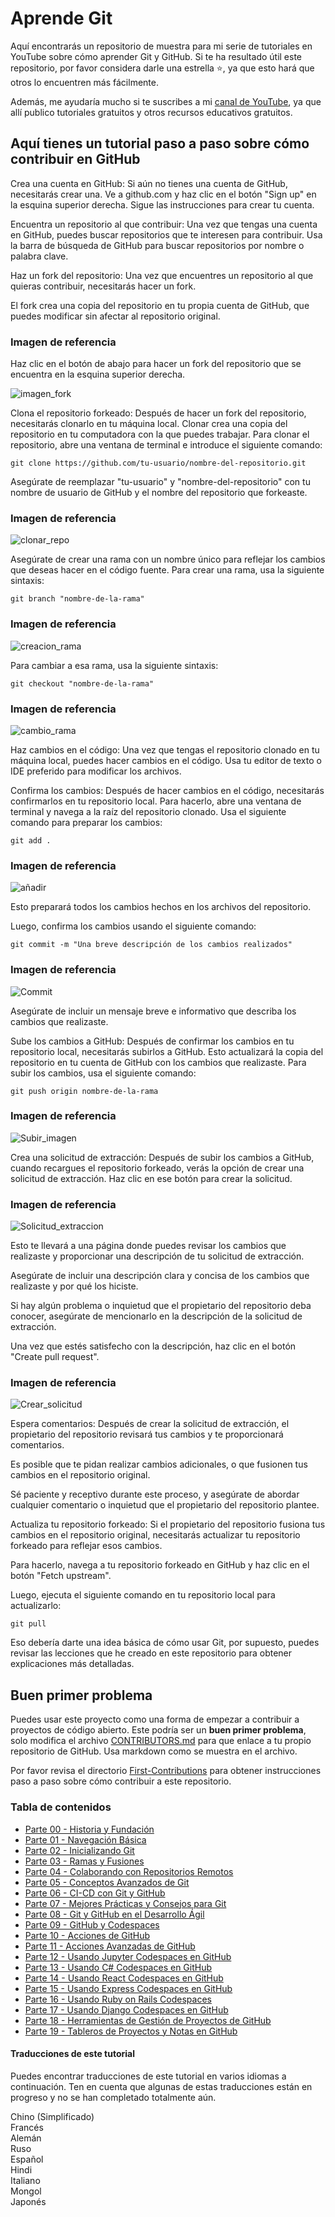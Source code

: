 # Aprende Git
Aquí encontrarás un repositorio de muestra para mi serie de tutoriales en YouTube sobre cómo aprender Git y GitHub.
Si te ha resultado útil este repositorio, por favor considera darle una estrella ⭐, ya que esto hará que otros lo encuentren más fácilmente.

Además, me ayudaría mucho si te suscribes a mi [canal de YouTube](https://www.youtube.com/@richardcallaby), ya que allí publico tutoriales gratuitos y otros recursos educativos gratuitos.

## Aquí tienes un tutorial paso a paso sobre cómo contribuir en GitHub
Crea una cuenta en GitHub: Si aún no tienes una cuenta de GitHub, necesitarás crear una. Ve a github.com y haz clic en el botón "Sign up" en la esquina superior derecha. Sigue las instrucciones para crear tu cuenta.

Encuentra un repositorio al que contribuir: Una vez que tengas una cuenta en GitHub, puedes buscar repositorios que te interesen para contribuir. Usa la barra de búsqueda de GitHub para buscar repositorios por nombre o palabra clave.

Haz un fork del repositorio: Una vez que encuentres un repositorio al que quieras contribuir, necesitarás hacer un fork.

El fork crea una copia del repositorio en tu propia cuenta de GitHub, que puedes modificar sin afectar al repositorio original.

### Imagen de referencia
Haz clic en el botón de abajo para hacer un fork del repositorio que se encuentra en la esquina superior derecha.

![imagen_fork](./images/Readme_images/fork.png)

Clona el repositorio forkeado: Después de hacer un fork del repositorio, necesitarás clonarlo en tu máquina local. Clonar crea una copia del repositorio en tu computadora con la que puedes trabajar. Para clonar el repositorio, abre una ventana de terminal e introduce el siguiente comando:

```
git clone https://github.com/tu-usuario/nombre-del-repositorio.git
```

Asegúrate de reemplazar "tu-usuario" y "nombre-del-repositorio" con tu nombre de usuario de GitHub y el nombre del repositorio que forkeaste.

### Imagen de referencia
![clonar_repo](./images/Readme_images/Clone.png)

Asegúrate de crear una rama con un nombre único para reflejar los cambios que deseas hacer en el código fuente. Para crear una rama, usa la siguiente sintaxis:

```
git branch "nombre-de-la-rama"
```
### Imagen de referencia
![creacion_rama](./images/Readme_images/Branch_making.png)

Para cambiar a esa rama, usa la siguiente sintaxis:
```
git checkout "nombre-de-la-rama"
```

### Imagen de referencia
![cambio_rama](./images/Readme_images/branch_switch.png)

Haz cambios en el código: Una vez que tengas el repositorio clonado en tu máquina local, puedes hacer cambios en el código. Usa tu editor de texto o IDE preferido para modificar los archivos.

Confirma los cambios: Después de hacer cambios en el código, necesitarás confirmarlos en tu repositorio local. Para hacerlo, abre una ventana de terminal y navega a la raíz del repositorio clonado. Usa el siguiente comando para preparar los cambios:

```
git add .
```

### Imagen de referencia
![añadir](./images/Readme_images/add.png)

Esto preparará todos los cambios hechos en los archivos del repositorio.

Luego, confirma los cambios usando el siguiente comando:

```
git commit -m "Una breve descripción de los cambios realizados"
```

### Imagen de referencia
![Commit](./images/Readme_images/commit.png)

Asegúrate de incluir un mensaje breve e informativo que describa los cambios que realizaste.

Sube los cambios a GitHub: Después de confirmar los cambios en tu repositorio local, necesitarás subirlos a GitHub. Esto actualizará la copia del repositorio en tu cuenta de GitHub con los cambios que realizaste. Para subir los cambios, usa el siguiente comando:

```
git push origin nombre-de-la-rama
```

### Imagen de referencia
![Subir_imagen](./images/Readme_images/push.png)

Crea una solicitud de extracción: Después de subir los cambios a GitHub, cuando recargues el repositorio forkeado, verás la opción de crear una solicitud de extracción. Haz clic en ese botón para crear la solicitud.

### Imagen de referencia 
![Solicitud_extraccion](./images/Readme_images/pull%20request.png)

Esto te llevará a una página donde puedes revisar los cambios que realizaste y proporcionar una descripción de tu solicitud de extracción.

Asegúrate de incluir una descripción clara y concisa de los cambios que realizaste y por qué los hiciste.

Si hay algún problema o inquietud que el propietario del repositorio deba conocer, asegúrate de mencionarlo en la descripción de la solicitud de extracción.

Una vez que estés satisfecho con la descripción, haz clic en el botón "Create pull request".

### Imagen de referencia
![Crear_solicitud](./images/Readme_images/Create_pull_request.png)

Espera comentarios: Después de crear la solicitud de extracción, el propietario del repositorio revisará tus cambios y te proporcionará comentarios.

Es posible que te pidan realizar cambios adicionales, o que fusionen tus cambios en el repositorio original.

Sé paciente y receptivo durante este proceso, y asegúrate de abordar cualquier comentario o inquietud que el propietario del repositorio plantee.

Actualiza tu repositorio forkeado: Si el propietario del repositorio fusiona tus cambios en el repositorio original, necesitarás actualizar tu repositorio forkeado para reflejar esos cambios.

Para hacerlo, navega a tu repositorio forkeado en GitHub y haz clic en el botón "Fetch upstream".

Luego, ejecuta el siguiente comando en tu repositorio local para actualizarlo:

```
git pull
```

Eso debería darte una idea básica de cómo usar Git, por supuesto, puedes revisar las lecciones que he creado en este repositorio para obtener explicaciones más detalladas.

## Buen primer problema

Puedes usar este proyecto como una forma de empezar a contribuir a proyectos de código abierto. Este podría ser un **buen primer problema**, solo modifica el archivo [CONTRIBUTORS.md](https://github.com/rcallaby/Learn-Git/blob/main/CONTRIBUTORS.md) para que enlace a tu propio repositorio de GitHub. Usa markdown como se muestra en el archivo.

Por favor revisa el directorio [First-Contributions](https://github.com/rcallaby/Learn-Git/tree/main/First-Contributions) para obtener instrucciones paso a paso sobre cómo contribuir a este repositorio.

### Tabla de contenidos

- [Parte 00 - Historia y Fundación](https://github.com/rcallaby/Learn-Git/blob/main/Lessons/en/Part-00-History-and-Foundations/history-of-git.md)
- [Parte 01 - Navegación Básica](https://github.com/rcallaby/Learn-Git/blob/main/Lessons/en/Part-01-Basic-Navigation/basic-navigation.md)
- [Parte 02 - Inicializando Git](https://github.com/rcallaby/Learn-Git/blob/main/Lessons/en/Part-02-Initializing-Git/getting-started.md)
- [Parte 03 - Ramas y Fusiones](https://github.com/rcallaby/Learn-Git/blob/main/Lessons/en/Part-03-Branching-and-Merging/branching-and-merging.md)
- [Parte 04 - Colaborando con Repositorios Remotos](https://github.com/rcallaby/Learn-Git/tree/main/Lessons/en/Part-04-Collaborating-with-Remote-Repositories/collaborating-with-remote-repos.md)
- [Parte 05 - Conceptos Avanzados de Git](https://github.com/rcallaby/Learn-Git/blob/main/Lessons/en/Part-05-Advanced-Git-Concepts/advanced-git.md)
- [Parte 06 - CI-CD con Git y GitHub](https://github.com/rcallaby/Learn-Git/blob/main/Lessons/en/Part-06-CI-CD-with-Git-and-Github/ci-cd-git-github.md)
- [Parte 07 - Mejores Prácticas y Consejos para Git](https://github.com/rcallaby/Learn-Git/blob/main/Lessons/en/Part-07-Git-Best-Practices-and-Tips/best-practices-tips.md)
- [Parte 08 - Git y GitHub en el Desarrollo Ágil](https://github.com/rcallaby/Learn-Git/blob/main/Lessons/en/Part-08-Git-and-Github-in-Agile-Development/git-github-agile-dev.md)
- [Parte 09 - GitHub y Codespaces](https://github.com/rcallaby/Learn-Git/blob/main/Lessons/en/Part-09-Github-and-Codespaces/github-codespaces.md)
- [Parte 10 - Acciones de GitHub](https://github.com/rcallaby/Learn-Git/blob/main/Lessons/en/Part-10-Github-Actions/github-actions.md)
- [Parte 11 - Acciones Avanzadas de GitHub](https://github.com/rcallaby/Learn-Git/blob/main/Lessons/en/Part-11-Advanced-Github-Actions/advanced-github-actions.md)
- [Parte 12 - Usando Jupyter Codespaces en GitHub](https://github.com/rcallaby/Learn-Git/blob/main/Lessons/en/Part-12-Using-Jupyter-Codespaces-in-Github/github-jupyter-codespace.md)
- [Parte 13 - Usando C# Codespaces en GitHub](https://github.com/rcallaby/Learn-Git/blob/main/Lessons/en/Part-13-Using%20Csharp-Codespaces-in-Github/github-Csharp-codespace.md)
- [Parte 14 - Usando React Codespaces en GitHub](https://github.com/rcallaby/Learn-Git/blob/main/Lessons/en/Part-14-Using-React-Codespaces-in-Github/github-react-codespace.md)
- [Parte 15 - Usando Express Codespaces en GitHub](https://github.com/rcallaby/Learn-Git/blob/main/Lessons/en/Part-15-Using-Express-Codespaces-in-Github/github-express-codespace.md)
- [Parte 16 - Usando Ruby on Rails Codespaces](https://github.com/rcallaby/Learn-Git/blob/main/Lessons/en/Part-16-Using-Ruby-on-Rails-Codespaces/github-rubyrails-codespace.md)
- [Parte 17 - Usando Django Codespaces en GitHub](https://github.com/rcallaby/Learn-Git/blob/main/Lessons/en/Part-17-Using%20Django%20Codespaces-in-Github/github-django-codespace.md)
- [Parte 18 - Herramientas de Gestión de Proyectos de GitHub](https://github.com/rcallaby/Learn-Git/blob/main/Lessons/en/Part-18-Github-Project-Management-Tools/github-project-management-tools.md)
- [Parte 19 - Tableros de Proyectos y Notas en GitHub](https://github.com/rcallaby/Learn-Git/blob/main/Lessons/en/Part-19-Github-Project-Boards-and-Notes/github-project-boards-and-notes.md)

#### Traducciones de este tutorial
Puedes encontrar traducciones de este tutorial en varios idiomas a continuación. Ten en cuenta que algunas de estas traducciones están en progreso y no se han completado totalmente aún.

Chino (Simplificado)  
Francés  
Alemán  
Ruso  
Español  
Hindi  
Italiano  
Mongol  
Japonés
